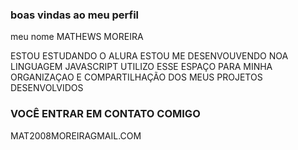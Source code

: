 ### boas vindas  ao meu perfil

meu nome MATHEWS MOREIRA

ESTOU ESTUDANDO O ALURA 
ESTOU ME DESENVOUVENDO NOA LINGUAGEM JAVASCRIPT
UTILIZO ESSE ESPAÇO PARA MINHA ORGANIZAÇAO E COMPARTILHAÇÃO DOS MEUS PROJETOS DESENVOLVIDOS 

### VOCÊ ENTRAR EM CONTATO COMIGO 

MAT2008MOREIRAGMAIL.COM
